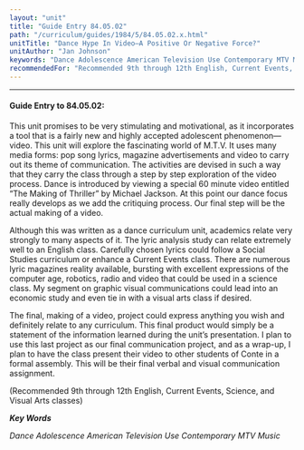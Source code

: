 ```yaml
---
layout: "unit"
title: "Guide Entry 84.05.02"
path: "/curriculum/guides/1984/5/84.05.02.x.html"
unitTitle: "Dance Hype In Video—A Positive Or Negative Force?"
unitAuthor: "Jan Johnson"
keywords: "Dance Adolescence American Television Use Contemporary MTV Music"
recommendedFor: "Recommended 9th through 12th English, Current Events, Science, and Visual Arts classes"
---
```

<body>
<hr/>
 <h4>
  Guide Entry to 84.05.02:
 </h4>
 This unit promises to be very stimulating and motivational, as it incorporates a tool that is a fairly new and highly accepted adolescent phenomenon—video.  This unit will explore the fascinating world of M.T.V.  It uses many media forms: pop song lyrics, magazine advertisements and video to carry out its theme of communication.  The activities are devised in such a way that they carry the class through a step by step exploration of the video process.  Dance is introduced by viewing a special 60 minute video entitled “The Making of Thriller” by Michael Jackson.  At this point our dance focus really develops as we add the critiquing process.  Our final step will be the actual making of a video.
 <p>
  Although this was written as a dance curriculum unit, academics relate very strongly to many aspects of it.  The lyric analysis study can relate extremely well to an English class.  Carefully chosen lyrics could follow a Social Studies curriculum or enhance a Current Events class.  There are numerous lyric magazines reality available, bursting with excellent expressions of the computer age, robotics, radio and video that could be used in a science class.  My segment on graphic visual communications could lead into an economic study and even tie in with a visual arts class if desired.
 </p>
 <p>
  The final, making of a video, project could express anything you wish and definitely relate to any curriculum.  This final product would simply be a statement of the information learned during the unit’s presentation.  I plan to use this last project as our final communication project, and as a wrap-up, I plan to have the class present their video to other students of Conte in a formal assembly. This will be their final verbal and visual communication assignment.
 </p>
 <p>
  (Recommended 9th through 12th English, Current Events, Science, and Visual Arts classes)
 </p>
<p>
  <b>
   <i>
    Key Words
   </i>
  </b>
  <br/>
 </p>
 <p>
  <i>
   Dance Adolescence American Television Use Contemporary MTV Music
  </i>
 </p>

</body>